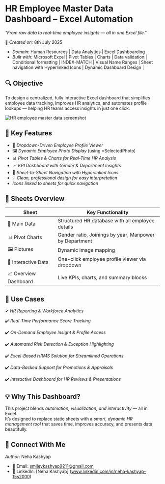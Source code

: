 # HR Employee Master Data Dashboard – Excel Automation

*"From raw data to real-time employee insights — all in one Excel file."*

📅 *Created on:* 8th July 2025
-  *Domain:* Human Resources | Data Analytics | Excel Dashboarding
-  *Built with:* Microsoft Excel | Pivot Tables | Charts | Data validation | Conditional formatting | INDEX-MATCH | Visual Name Ranges | Sheet navigation with Hyperlinked Icons | Dynamic Dashboard Design |

## 🔍 Objective

To design a centralized, fully interactive Excel dashboard that simplifies employee data tracking, improves HR analytics, and automates profile lookups — helping HR teams access insights in just one click.

![HR employee master data screenshot](https://github.com/user-attachments/assets/303596cb-a1ff-456a-938a-fe2bbaf54ff9)

## 🌟 Key Features

- 🔽 *Dropdown-Driven Employee Profile Viewer*
- 🖼️ *Dynamic Employee Photo Display* (using =SelectedPhoto)
- 📊 *Pivot Tables & Charts for Real-Time HR Analysis*
- 📈 *KPI Dashboard with Gender & Department Insights*
- 🧭 *Sheet-to-Sheet Navigation with Hyperlinked Icons*
- 💡 *Clean, professional design for easy interpretation*
-  *Icons linked to sheets for quick navigation*

## 🧩 Sheets Overview

| Sheet | Key Functionality |
|-------|-------------------|
| 📄 Main Data | Structured HR database with all employee details |
| 📊 Pivot Charts | Gender ratio, Joinings by year, Manpower by Department |
| 🖼️ Pictures | Dynamic image mapping |
| 📑 Interactive Data | One-click employee profile viewer via dropdown |
| 📈 Overview Dashboard | Live KPIs, charts, and summary blocks |

## 🚀 Use Cases

✔ *HR Reporting & Workforce Analytics*

✔️ *Real-Time Performance Score Tracking*

✔️ *On-Demand Employee Insight & Profile Access*

✔️ *Automated Risk Detection & Exception Highlighting*

✔️ *Excel-Based HRMS Solution for Streamlined Operations*

✔️ *Data-Backed Support for Promotions & Appraisals*

✔️ *Interactive Dashboard for HR Reviews & Presentations*

## 💡 Why This Dashboard?

This project blends *automation, visualization, and interactivity* — all in Excel.  
It’s designed to replace static sheets with a *smart, dynamic HR management tool* that saves time, improves accuracy, and presents data beautifully.

## 🔗 Connect With Me

*Author:* Neha Kashyap  
- 📧 Email: smileykashyap9211@gmail.com  
- 💼 LinkedIn: [Neha Kashyap] (www.linkedin.com/in/neha-kashyap-15s2000)










